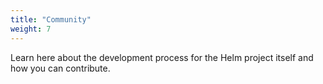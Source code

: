 ```yaml
---
title: "Community"
weight: 7
---
```


Learn here about the development process for the Helm project itself and how you can contribute.
